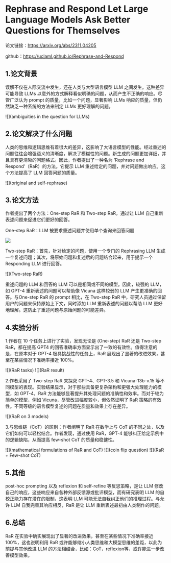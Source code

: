 # Rephrase and Respond Let Large Language Models Ask Better Questions for Themselves

论文链接：https://arxiv.org/abs/2311.04205

github：https://uclaml.github.io/Rephrase-and-Respond

## 1.论文背景

误解不仅在人际交流中发生，还在人类与大型语言模型 LLM 之间发生。这种差异可能导致 LLMs 以意外的方式解释看似明确的问题，从而产生不正确的响应。尽管广泛认为 prompt 的质量，比如一个问题，显著影响 LLMs 响应的质量，但仍然缺乏一种系统的方法来制定 LLMs 更好理解的问题。

![](ambiguities in the question for LLMs)

## 2.论文解决了什么问题

人类的思维和逻辑思维有着很大的差异，这影响了大语言模型的性能。经过重述的问题往往会增强语义的清晰度，解决了模糊性的问题。新生成的问题更加详细，并且具有更清晰的问题格式。因此，作者提出了一种名为 ‘Rephrase and Respond’（RaR）的方法。它提示 LLM 重述给定的问题，并对问题做出响应。这个方法提高了 LLM 回答问题的质量。

![](original and self-rephrase)

## 3.论文方法

作者提出了两个方法：One-step RaR 和 Two-step RaR，通过让 LLM 自己重新表述问题来促进它们更好的回答。

One-step RaR：LLM 被要求重述问题并使用单个查询来回答问题

![](RaR)

Two-step RaR：首先，针对给定的问题，使用一个专门的 Rephrasing LLM 生成一个复述问题；其次，将原始问题和复述后的问题结合起来，用于提示一个 Responding LLM 进行回答。

![](Two-step RaR)

重述问题的 LLM 和回答的 LLM 可以是相同或不同的模型。因此，较强的 LLM，如 GPT-4 重新表述的问题可以帮助像 Vicuna 这样较弱的 LLM 产生更准确的回答。与One-step RaR 的 prompt 相比，在 Two-step RaR 中，研究人员通过保留用户的问题来保持原始上下文，同时添加 LLM 重新表述的问题以帮助 LLM 更好地理解。这防止了重述问题与原始问题的可能差异。

## 4.实验分析

1.作者在 10 个任务上进行了实验，发现无论是 (One-step) RaR 还是 Two-step RaR，都在提高 GPT4 的回答准确率方面显示出了一致的有效性。值得注意的是，在原本对于 GPT-4 极具挑战性的任务上，RaR 展现出了显著的改进效果，甚至在某些情况下准确率接近 100%。

![](RaR tasks)
![](RaR result)

2.作者采用了 Two-step RaR 来探究 GPT-4、GPT-3.5 和 Vicuna-13b-v.15 等不同模型的表现。实验结果显示，对于那些具备更复杂架构和更强大处理能力的模型，如 GPT-4，RaR 方法能够显著提升其处理问题的准确性和效率。而对于较为简单的模型，例如 Vicuna，尽管改进幅度较小，但依然证明了 RaR 策略的有效性。不同等级的语言模型复述的问题在质量和效果上存在差异。

![](RaR on 3 models)

3.与思维链（CoT）的区别：作者阐明了 RaR 在数学上与 CoT 的不同之处，以及它们如何可以轻松结合。作者发现，通过使用 RaR，GPT-4 能够纠正给定示例中的逻辑缺陷，从而提高 few-shot CoT 的质量和稳健性。

![](mathematical formulations of RaR and CoT)
![](coin flip question)
![](RaR + Few-shot CoT)

## 5.其他

post-hoc prompting 以及 reflexion 和 self-refine 等反思策略，是让 LLM 修改自己的响应，这些响应来自各种外部反馈源或批评模型，而有研究表明 LLM 的自校正能力存在潜在的限制，这表明 LLM 可能无法自我纠正他们的推理过程。与允许 LLM 自我完善其响应相反，RaR 是让 LLM 重新表述最初由人类制作的问题。

## 6.总结

RaR 在实验中确实展现出了显著的改进效果，甚至在某些情况下准确率接近 100%，这也说明利用 RaR 或许能够缩小人类思维和大模型思维的差距，以此为前提与其他改进 LLM 的方法相结合，比如：CoT，reflexion等，或许能进一步改善模型效果。